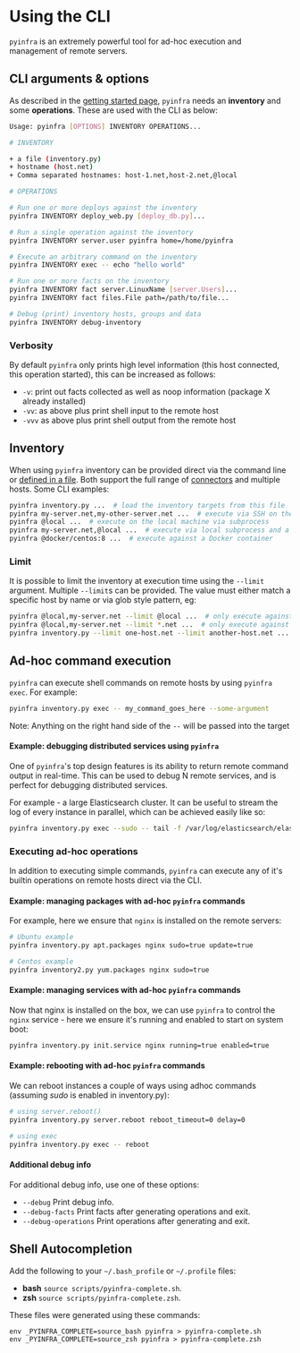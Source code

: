 # Using the CLI

``pyinfra`` is an extremely powerful tool for ad-hoc execution and management of remote servers.


## CLI arguments & options

As described in the [getting started page](./getting_started), `pyinfra` needs an **inventory** and some **operations**. These are used with the CLI as below:

```sh
Usage: pyinfra [OPTIONS] INVENTORY OPERATIONS...

# INVENTORY

+ a file (inventory.py)
+ hostname (host.net)
+ Comma separated hostnames: host-1.net,host-2.net,@local

# OPERATIONS

# Run one or more deploys against the inventory
pyinfra INVENTORY deploy_web.py [deploy_db.py]...

# Run a single operation against the inventory
pyinfra INVENTORY server.user pyinfra home=/home/pyinfra

# Execute an arbitrary command on the inventory
pyinfra INVENTORY exec -- echo "hello world"

# Run one or more facts on the inventory
pyinfra INVENTORY fact server.LinuxName [server.Users]...
pyinfra INVENTORY fact files.File path=/path/to/file...

# Debug (print) inventory hosts, groups and data
pyinfra INVENTORY debug-inventory
```

### Verbosity

By default `pyinfra` only prints high level information (this host connected, this operation started), this can be increased as follows:

+ `-v`: print out facts collected as well as noop information (package X already installed)
+ `-vv`: as above plus print shell input to the remote host
+ `-vvv` as above plus print shell output from the remote host


## Inventory

When using ``pyinfra`` inventory can be provided direct via the command line or [defined in a file](./deploys.html#inventory). Both support the full range of [connectors](./connectors) and multiple hosts. Some CLI examples:

```sh
pyinfra inventory.py ...  # load the inventory targets from this file
pyinfra my-server.net,my-other-server.net ...  # execute via SSH on the two servers listed
pyinfra @local ...  # execute on the local machine via subprocess
pyinfra my-server.net,@local ...  # execute via local subprocess and a server over SSH
pyinfra @docker/centos:8 ...  # execute against a Docker container
```

### Limit

It is possible to limit the inventory at execution time using the `--limit` argument. Multiple `--limit`s can be provided. The value must either match a specific host by name or via glob style pattern, eg:

```sh
pyinfra @local,my-server.net --limit @local ...  # only execute against @local
pyinfra @local,my-server.net --limit *.net ...  # only execute against my-server.net
pyinfra inventory.py --limit one-host.net --limit another-host.net ...  # multiple limit inventory file
```


## Ad-hoc command execution

``pyinfra`` can execute shell commands on remote hosts by using `pyinfra exec`. For example:

```sh
pyinfra inventory.py exec -- my_command_goes_here --some-argument
```

Note:
    Anything on the right hand side of the ``--`` will be passed into the target

#### Example: debugging distributed services using ``pyinfra``

One of ``pyinfra``'s top design features is its ability to return remote command output in real-time. This can be used to debug N remote services, and is perfect for debugging distributed services.

For example - a large Elasticsearch cluster. It can be useful to stream the log of every instance in parallel, which can be achieved easily like so:

```sh
pyinfra inventory.py exec --sudo -- tail -f /var/log/elasticsearch/elasticsearch.log
```

### Executing ad-hoc operations

In addition to executing simple commands, ``pyinfra`` can execute any of it's builtin operations on remote hosts direct via the CLI.

#### Example: managing packages with ad-hoc ``pyinfra`` commands

For example, here we ensure that `nginx` is installed on the remote servers:

```sh
# Ubuntu example
pyinfra inventory.py apt.packages nginx sudo=true update=true

# Centos example
pyinfra inventory2.py yum.packages nginx sudo=true
```

#### Example: managing services with ad-hoc ``pyinfra`` commands

Now that nginx is installed on the box, we can use ``pyinfra`` to control the ``nginx`` service - here we ensure it's running and enabled to start on system boot:

```sh
pyinfra inventory.py init.service nginx running=true enabled=true
```

#### Example: rebooting with ad-hoc ``pyinfra`` commands

We can reboot instances a couple of ways using adhoc commands (assuming *sudo* is enabled in inventory.py):

```sh
# using server.reboot()
pyinfra inventory.py server.reboot reboot_timeout=0 delay=0

# using exec
pyinfra inventory.py exec -- reboot
```

#### Additional debug info

For additional debug info, use one of these options:

+ `--debug` Print debug info.
+ `--debug-facts` Print facts after generating operations and exit.
+ `--debug-operations` Print operations after generating and exit.


## Shell Autocompletion

Add the following to your `~/.bash_profile` or `~/.profile` files:

+ **bash** `source scripts/pyinfra-complete.sh`.
+ **zsh** `source scripts/pyinfra-complete.zsh`.

These files were generated using these commands:

```
env _PYINFRA_COMPLETE=source_bash pyinfra > pyinfra-complete.sh
env _PYINFRA_COMPLETE=source_zsh pyinfra > pyinfra-complete.zsh
```
